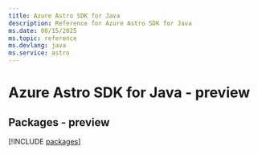 ```yaml
---
title: Azure Astro SDK for Java
description: Reference for Azure Astro SDK for Java
ms.date: 08/15/2025
ms.topic: reference
ms.devlang: java
ms.service: astro
---
```

# Azure Astro SDK for Java - preview
## Packages - preview
[!INCLUDE [packages](astro-index.md)]